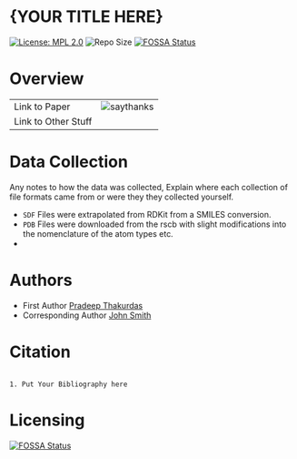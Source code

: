 {YOUR TITLE HERE}
=================

[![License: MPL 2.0](https://img.shields.io/badge/License-MPL%202.0-brightgreen.svg)](https://opensource.org/licenses/MPL-2.0)
![Repo Size](https://img.shields.io/github/repo-size/mackerell-lab/Open-Source-Data-Template)
[![FOSSA Status](https://app.fossa.com/api/projects/git%2Bgithub.com%2Fmackerell-lab%2FOpen-Source-Data-Template.svg?type=shield)](https://app.fossa.com/projects/git%2Bgithub.com%2Fmackerell-lab%2FOpen-Source-Data-Template?ref=badge_shield)

Overview
========

|                     |                                                                                            |
| ------------------- | ------------------------------------------------------------------------------------------ |
| Link to Paper       | ![saythanks](https://img.shields.io/badge/Paper-Paper-ff69b4.svg)                          |
| Link to Other Stuff |                                                                                            |


Data Collection
===============

Any notes to how the data was collected, Explain where each collection of file formats came from or were they they collected yourself.

-  `SDF` Files were extrapolated from RDKit from a SMILES conversion. 
-  `PDB` Files were downloaded from the rscb with slight modifications into the nomenclature of the atom types etc.
-  
Authors
=======

- First Author [Pradeep Thakurdas](https://pradeep.com)
- Corresponding Author [John Smith](http://www.john.com)

Citation
========

 ```
 
 1. Put Your Bibliography here
 
 ```
 
 Licensing
=========


[![FOSSA Status](https://app.fossa.com/api/projects/git%2Bgithub.com%2Fmackerell-lab%2FOpen-Source-Data-Template.svg?type=large)](https://app.fossa.com/projects/git%2Bgithub.com%2Fmackerell-lab%2FOpen-Source-Data-Template?ref=badge_large)
